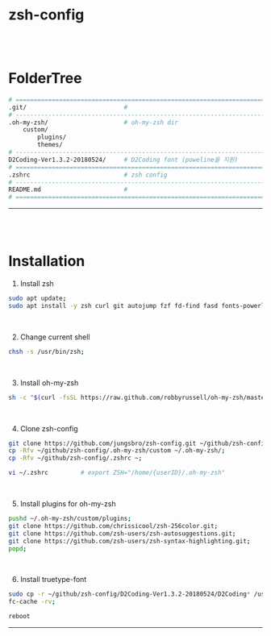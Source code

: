 # **zsh-config**
<br><br>

# **FolderTree**
```bash
# ==============================================================================
.git/                           #
# ------------------------------------------------------------------------------
.oh-my-zsh/                     # oh-my-zsh dir
    custom/
        plugins/
        themes/
# ------------------------------------------------------------------------------
D2Coding-Ver1.3.2-20180524/     # D2Coding font (poweline을 지원)
# ==============================================================================
.zshrc                          # zsh config
# ------------------------------------------------------------------------------
README.md                       #
# ==============================================================================
```
---
<br><br>


# **Installation**
1. Install zsh
```bash
sudo apt update;
sudo apt install -y zsh curl git autojump fzf fd-find fasd fonts-powerline;
```
<br>

2. Change current shell
```bash
chsh -s /usr/bin/zsh;
```
<br>

3. Install oh-my-zsh
```bash
sh -c "$(curl -fsSL https://raw.github.com/robbyrussell/oh-my-zsh/master/tools/install.sh)";
```
<br>

4. Clone zsh-config
```bash
git clone https://github.com/jungsbro/zsh-config.git ~/github/zsh-config;
cp -Rfv ~/github/zsh-config/.oh-my-zsh/custom ~/.oh-my-zsh/;
cp -Rfv ~/github/zsh-config/.zshrc ~;
```

```bash
vi ~/.zshrc         # export ZSH="/home/{userID}/.oh-my-zsh"
```
<br>

5. Install plugins for oh-my-zsh
```bash
pushd ~/.oh-my-zsh/custom/plugins;
git clone https://github.com/chrissicool/zsh-256color.git;
git clone https://github.com/zsh-users/zsh-autosuggestions.git;
git clone https://github.com/zsh-users/zsh-syntax-highlighting.git;
popd;
```
<br>

6. Install truetype-font
```bash
sudo cp -r ~/github/zsh-config/D2Coding-Ver1.3.2-20180524/D2Coding* /usr/share/fonts/truetype;
fc-cache -rv;
```
```bash
reboot
```
---
<br><br>